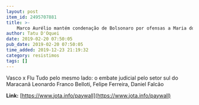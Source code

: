 ```yaml
---
layout: post
item_id: 2495707881
title: >-
    Marco Aurélio mantém condenação de Bolsonaro por ofensas a Maria do Rosário
author: Tatu D'Oquei
date: 2019-02-20 07:50:05
pub_date: 2019-02-20 07:50:05
time_added: 2019-12-23 21:19:32
category: resistimos
tags: []
---
```


Vasco x Flu Tudo pelo mesmo lado: o embate judicial pelo setor sul do Maracanã Leonardo Franco Belloti, Felipe Ferreira, Daniel Falcão

**Link:** [https://www.jota.info/paywall](https://www.jota.info/paywall)


